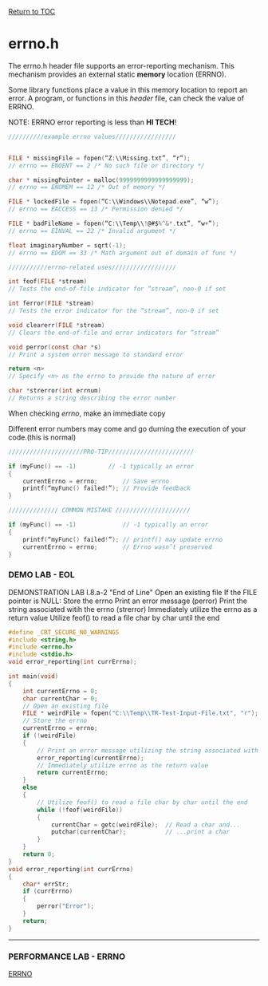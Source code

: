 <a href="https://github.com/CyberTrainingUSAF/05-C-Programming/blob/master/00-Table-of-Contents.md" rel="Return to TOC"> Return to TOC </a>

# errno.h

The errno.h header file supports an error-reporting mechanism. This mechanism provides an external static **memory** location (ERRNO).

Some library functions place a value in this memory location to report an error. A program, or functions in this *header* file, can check the value of ERRNO.

NOTE: ERRNO error reporting is less than **HI TECH**!

```c
//////////example errno values/////////////////


FILE * missingFile = fopen(“Z:\\Missing.txt”, “r”);
// errno == ENOENT == 2 /* No such file or directory */

char * missingPointer = malloc(9999999999999999999);
// errno == ENOMEM == 12 /* Out of memory */

FILE * lockedFile = fopen(“C:\\Windows\\Notepad.exe”, “w”);
// errno == EACCESS == 13 /* Permission denied */

FILE * badFileName = fopen(“C:\\Temp\\!@#$%^&*.txt”, “w+”);
// errno == EINVAL == 22 /* Invalid argument */

float imaginaryNumber = sqrt(-1);
// errno == EDOM == 33 /* Math argument out of domain of func */

///////////errno-related uses//////////////////

int feof(FILE *stream)
// Tests the end-of-file indicator for “stream”, non-0 if set

int ferror(FILE *stream)
// Tests the error indicator for the “stream”, non-0 if set 

void clearerr(FILE *stream)
// Clears the end-of-file and error indicators for “stream”

void perror(const char *s)
// Print a system error message to standard error

return <n>
// Specify <n> as the errno to provide the nature of error

char *strerror(int errnum)
// Returns a string describing the error number
```

When checking *errno*, make an immediate copy

Different error numbers may come and go durning the execution of your code.(this is normal)

```c
/////////////////////PRO-TIP////////////////////////

if (myFunc() == -1)			// -1 typically an error
{
    currentErrno = errno;		// Save errno
    printf(“myFunc() failed!”);	// Provide feedback
}

////////////// COMMON MISTAKE /////////////////////

if (myFunc() == -1) 			// -1 typically an error
{
    printf(“myFunc() failed!”);	// printf() may update errno
    currentErrno = errno;		// Errno wasn’t preserved
}
```

### DEMO LAB - EOL

DEMONSTRATION LAB I.8.a-2 "End of Line"
Open an existing file
		If the FILE pointer is NULL: Store the errno
		Print an error message (perror)
		Print the string associated witih the errno (strerror)
		Immediately utilize the errno as a return value
		Utilize feof() to read a file char by char until the end

```c
#define _CRT_SECURE_NO_WARNINGS	
#include <string.h>
#include <errno.h>
#include <stdio.h>
void error_reporting(int currErrno);

int main(void)
{
	int currentErrno = 0;
	char currentChar = 0;
	// Open an existing file 
	FILE * weirdFile = fopen("C:\\Temp\\TR-Test-Input-File.txt", "r");
	// Store the errno
	currentErrno = errno;
	if (!weirdFile)
	{
		// Print an error message utilizing the string associated with the errno
		error_reporting(currentErrno);
		// Immediately utilize errno as the return value
		return currentErrno;
	}
	else
	{
		// Utilize feof() to read a file char by char until the end
		while (!feof(weirdFile))
		{
			currentChar = getc(weirdFile);	// Read a char and...
			putchar(currentChar);			// ...print a char
		}
	}
	return 0;
}
void error_reporting(int currErrno)
{
	char* errStr; 
	if (currErrno)
	{
		perror("Error");
	}
	return;
}
```
---
### PERFORMANCE LAB - ERRNO
<a href="https://github.com/CyberTrainingUSAF/05-C-Programming/blob/master/15_Error_handling/Performance_Labs/Lab_errno.md" rel="ERRNO"> ERRNO </a>
